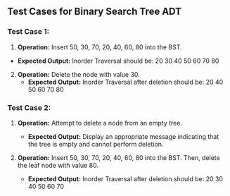 ## Test Cases for Binary Search Tree ADT

### Test Case 1:
1. **Operation:** Insert 50, 30, 70, 20, 40, 60, 80 into the BST.
- **Expected Output:** Inorder Traversal should be: 20 30 40 50 60 70 80

2. **Operation:** Delete the node with value 30.
   - **Expected Output:** Inorder Traversal after deletion should be: 20 40 50 60 70 80

### Test Case 2:
1. **Operation:** Attempt to delete a node from an empty tree.
   - **Expected Output:** Display an appropriate message indicating that the tree is empty and cannot perform deletion.

2. **Operation:** Insert 50, 30, 70, 20, 40, 60, 80 into the BST. Then, delete the leaf node with value 80.
   - **Expected Output:** Inorder Traversal after deletion should be: 20 30 40 50 60 70
